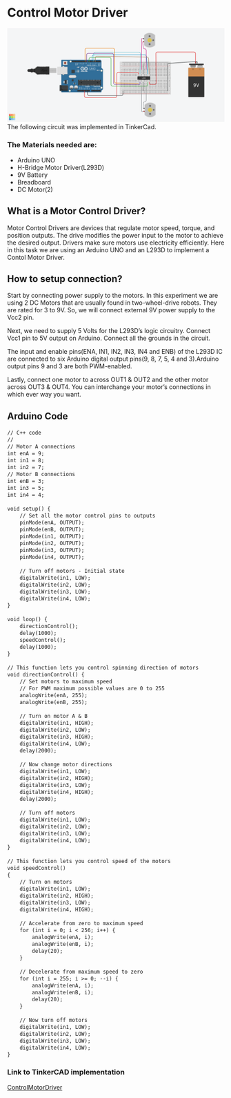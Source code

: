 # Control Motor Driver
![alt text](./_Control%20motor%20driver%20using%20Arduino%20UNO.png)
The following circuit was implemented in TinkerCad.
### The Materials needed are:
- Arduino UNO
- H-Bridge Motor Driver(L293D)
- 9V Battery
- Breadboard
- DC Motor(2)


## What is a Motor Control Driver?

Motor Control Drivers are devices that regulate motor speed, torque, and position outputs. The drive modifies the power input to the motor to achieve the desired output.
Drivers make sure motors use electricity efficiently.
Here in this task we are using an Arduino UNO and an L293D to implement a Contol Motor Driver.


## How to setup connection?

Start by connecting power supply to the motors. In this experiment we are using 2 DC Motors that are usually found in two-wheel-drive robots. They are rated for 3 to 9V. So, we will connect external 9V power supply to the Vcc2 pin.

Next, we need to supply 5 Volts for the L293D’s logic circuitry. Connect Vcc1 pin to 5V output on Arduino. Connect all the grounds in the circuit.

The input and enable pins(ENA, IN1, IN2, IN3, IN4 and ENB) of the L293D IC are connected to six Arduino digital output pins(9, 8, 7, 5, 4 and 3).Arduino output pins 9 and 3 are both PWM-enabled.

Lastly, connect one motor to across OUT1 & OUT2 and the other motor across OUT3 & OUT4. You can interchange your motor’s connections in which ever way you want.


## Arduino Code


~~~
// C++ code
//
// Motor A connections
int enA = 9;
int in1 = 8;
int in2 = 7;
// Motor B connections
int enB = 3;
int in3 = 5;
int in4 = 4;

void setup() {
	// Set all the motor control pins to outputs
	pinMode(enA, OUTPUT);
	pinMode(enB, OUTPUT);
	pinMode(in1, OUTPUT);
	pinMode(in2, OUTPUT);
	pinMode(in3, OUTPUT);
	pinMode(in4, OUTPUT);
	
	// Turn off motors - Initial state
	digitalWrite(in1, LOW);
	digitalWrite(in2, LOW);
	digitalWrite(in3, LOW);
	digitalWrite(in4, LOW);
}

void loop() {
	directionControl();
	delay(1000);
	speedControl();
	delay(1000);
}

// This function lets you control spinning direction of motors
void directionControl() {
	// Set motors to maximum speed
	// For PWM maximum possible values are 0 to 255
	analogWrite(enA, 255);
	analogWrite(enB, 255);

	// Turn on motor A & B
	digitalWrite(in1, HIGH);
	digitalWrite(in2, LOW);
	digitalWrite(in3, HIGH);
	digitalWrite(in4, LOW);
	delay(2000);
	
	// Now change motor directions
	digitalWrite(in1, LOW);
	digitalWrite(in2, HIGH);
	digitalWrite(in3, LOW);
	digitalWrite(in4, HIGH);
	delay(2000);
	
	// Turn off motors
	digitalWrite(in1, LOW);
	digitalWrite(in2, LOW);
	digitalWrite(in3, LOW);
	digitalWrite(in4, LOW);
}

// This function lets you control speed of the motors
void speedControl() 
{
	// Turn on motors
	digitalWrite(in1, LOW);
	digitalWrite(in2, HIGH);
	digitalWrite(in3, LOW);
	digitalWrite(in4, HIGH);
	
	// Accelerate from zero to maximum speed
	for (int i = 0; i < 256; i++) {
		analogWrite(enA, i);
		analogWrite(enB, i);
		delay(20);
	}
	
	// Decelerate from maximum speed to zero
	for (int i = 255; i >= 0; --i) {
		analogWrite(enA, i);
		analogWrite(enB, i);
		delay(20);
	}
	
	// Now turn off motors
	digitalWrite(in1, LOW);
	digitalWrite(in2, LOW);
	digitalWrite(in3, LOW);
	digitalWrite(in4, LOW);
}
~~~


### Link to TinkerCAD implementation 

[ControlMotorDriver](https://www.tinkercad.com/things/gVzCvAAqwtV-control-motor-driver-using-arduino-uno/editel)
